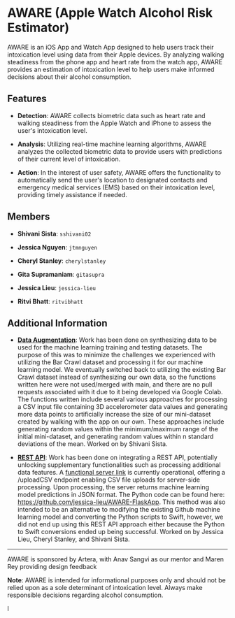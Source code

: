 # AWARE (Apple Watch Alcohol Risk Estimator)

AWARE is an iOS App and Watch App designed to help users track their intoxication level using data from their Apple devices. By analyzing walking steadiness from the phone app and heart rate from the watch app, AWARE provides an estimation of intoxication level to help users make informed decisions about their alcohol consumption.

## Features

- **Detection**: AWARE collects biometric data such as heart rate and walking steadiness from the Apple Watch and iPhone to assess the user's intoxication level.

- **Analysis**: Utilizing real-time machine learning algorithms, AWARE analyzes the collected biometric data to provide users with predictions of their current level of intoxication.

- **Action**: In the interest of user safety, AWARE offers the functionality to automatically send the user's location to designated contacts and emergency medical services (EMS) based on their intoxication level, providing timely assistance if needed.

## Members

- **Shivani Sista**: `sshivani02`

- **Jessica Nguyen**: `jtmnguyen`

- **Cheryl Stanley**: `cherylstanley`

- **Gita Supramaniam**: `gitasupra`

- **Jessica Lieu**: `jessica-lieu`

- **Ritvi Bhatt**: `ritvibhatt`

## Additional Information

- **[Data Augmentation](https://colab.research.google.com/drive/1ruh7C_4Lo50bER6l-NCyHkkfIwyHkGQo?usp=sharing)**: Work has been done on synthesizing data to be used for the machine learning training and testing datasets. The purpose of this was to minimize the challenges we experienced with utilizing the Bar Crawl dataset and processing it for our machine learning model. We eventually switched back to utilizing the existing Bar Crawl dataset instead of synthesizing our own data, so the functions written here were not used/merged with main, and there are no pull requests associated with it due to it being developed via Google Colab. The functions written include several various approaches for processing a CSV input file containing 3D accelerometer data values and generating more data points to artificially increase the size of our mini-dataset created by walking with the app on our own. These approaches include generating random values within the minimum/maximum range of the initial mini-dataset, and generating random values within n standard deviations of the mean. Worked on by Shivani Sista.

- **[REST API](https://github.com/gitasupra/Artera1_AWARE/tree/JL-CS-SS-RestFlask)**: Work has been done on integrating a REST API, potentially unlocking supplementary functionalities such as processing additional data features. A [functional server link](https://jessicalieu.pythonanywhere.com) is currently operational, offering a /uploadCSV endpoint enabling CSV file uploads for server-side processing. Upon processing, the server returns machine learning model predictions in JSON format. The Python code can be found here: https://github.com/jessica-lieu/AWARE-FlaskApp. This method was also intended to be an alternative to modifying the existing Github machine learning model and converting the Python scripts to Swift, however, we did not end up using this REST API approach either because the Python to Swift conversions ended up being successful. Worked on by Jessica Lieu, Cheryl Stanley, and Shivani Sista.
  

---

AWARE is sponsored by Artera, with Anav Sangvi as our mentor and Maren Rey providing design feedback

**Note**: AWARE is intended for informational purposes only and should not be relied upon as a sole determinant of intoxication level. Always make responsible decisions regarding alcohol consumption.


l

